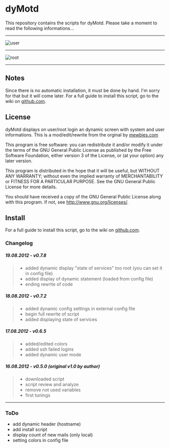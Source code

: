 # dyMotd

This repository contains the scripts for dyMotd. Please take a moment to read the following informations...

________

![user](http://www.abload.de/img/loggedin_userjou3s.jpg)
________

![root](http://www.abload.de/img/loggedin_rootevug6.jpg)
________


## Notes

Since there is no automatic installation, it must be done by hand. I'm sorry for that but it will come later. For a full guide to install this script, go to the wiki on [github.com][].


## License

dyMotd displays on user/root login an dynamic screen with system and user informations. This is a mod/edit/rewrite from the orginal by [mewbies.com][]

This program is free software: you can redistribute it and/or modify it under the terms of the GNU General Public License as published by the Free Software Foundation, either version 3 of the License, or (at your option) any later version.

This program is distributed in the hope that it will be useful, but WITHOUT ANY WARRANTY; without even the implied warranty of MERCHANTABILITY or FITNESS FOR A PARTICULAR PURPOSE.  See the GNU General Public License for more details.

You should have received a copy of the GNU General Public License along with this program.  If not, see <http://www.gnu.org/licenses/>.


## Install

For a full guide to install this script, go to the wiki on [github.com][].


### Changelog

##### 19.08.2012 - v0.7.8
> * added dynamic display "state of services" too root (you can set it in config file)
> * added display of dynamic statement (loaded from config file)
> * ending rewrite of code

##### 18.08.2012 - v0.7.2
> * added dynamic config settings in external config file
> * begin full rewrite of script
> * added displaying state of services
 
##### 17.08.2012 - v0.6.5
> * added/edited colors
> * added ssh failed logins
> * added dynamic user mode
 
##### 16.08.2012 - v0.5.0 (original v1.0 by author)
> * downloaded script
> * script review and analyze
> * remove not used variables
> * first tunings
______

### ToDo

 * add dynamic header (hostname)
 * add install script
 * display count of new mails (only local)
 * setting colors in config file
 
 
 
 
[mewbies.com]:         http://mewbies.com/how_to_customize_your_console_login_message_tutorial.htm
[github.com]:         http://github.com/iptoux/dyMotd/wiki
[Pull Request]:         https://github.com/iptoux/dyMotd/pulls
